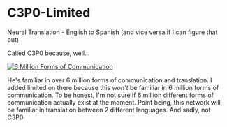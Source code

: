# C3P0-Limited

Neural Translation - English to Spanish (and vice versa if I can figure that out)

Called C3P0 because, well...

[![6 Million Forms of Communication](http://img.youtube.com/vi/ZdSqrtKQ37E/0.jpg)](http://www.youtube.com/watch?v=ZdSqrtKQ37E "")

He's familiar in over 6 million forms of communication and translation. I added limited on there because this *won't* be familiar in 6 million forms of communication. To be honest, I'm not sure if 6 million different forms of communication actually exist at the moment. Point being, this network will be familiar in translation between 2 different languages. And sadly, not C3P0
